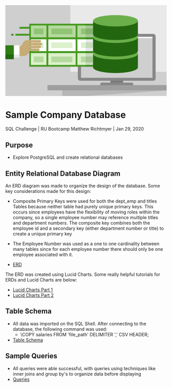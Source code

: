 ![](EmployeeSQL/images/database.jpg)

# Sample Company Database
SQL Challenge | RU Bootcamp
Matthew Richtmyer | Jan 29, 2020

## Purpose
* Explore PostgreSQL and create relational databases

## Entity Relational Database Diagram
An ERD diagram was made to organize the design of the database. Some key considerations made for this design:
  * Composite Primary Keys were used for both the dept_emp and titles Tables because neither table had purely unique primary keys. This occurs since employees have the flexibility of moving roles within the company, so a single employee number may reference multiple titles and department numbers. The composite key combines both the employee id and a secondary key (either department number or title) to create a unique primary key
  * The Employee Number was used as a one to one cardinality between many tables since for each employee number there should only be one employee associated with it.
  
 * [ERD](https://github.com/mrichtmyer/sql-challenge/blob/master/EmployeeSQL/images/ERD.pdf)

The ERD was created using Lucid Charts. Some really helpful tutorials for ERDs and Lucid Charts are below:
 * [Lucid Charts Part 1](https://www.youtube.com/watch?v=QpdhBUYk7Kk)
 * [Lucid Charts Part 2](https://www.youtube.com/watch?v=-CuY5ADwn24)

## Table Schema
* All data was imported on the SQL Shell. After connecting to the database, the following command was used:
  * \COPY salaries FROM 'file_path' DELIMITER ',' CSV HEADER;
* [Table Schema](https://github.com/mrichtmyer/sql-challenge/blob/master/EmployeeSQL/sql/table_schemata.sql)

## Sample Queries
* All queries were able successful, with queries using techniques like inner joins and group by's to organize data before displaying
* [Queries](https://github.com/mrichtmyer/sql-challenge/blob/master/EmployeeSQL/sql/query.sql)
